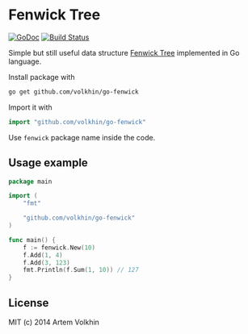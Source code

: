 # Fenwick Tree
[![GoDoc](https://godoc.org/github.com/volkhin/go-fenwick?status.svg)](https://godoc.org/github.com/volkhin/go-fenwick)
[![Build Status](https://travis-ci.org/volkhin/go-fenwick.svg?branch=master)](https://travis-ci.org/volkhin/go-fenwick)

Simple but still useful data structure [Fenwick
Tree](https://en.wikipedia.org/wiki/Fenwick_tree) implemented in Go language.

Install package with
```bash
go get github.com/volkhin/go-fenwick
```

Import it with
```go
import "github.com/volkhin/go-fenwick"
```

Use `fenwick` package name inside the code.

## Usage example

```go
package main

import (
	"fmt"

	"github.com/volkhin/go-fenwick"
)

func main() {
	f := fenwick.New(10)
	f.Add(1, 4)
	f.Add(3, 123)
	fmt.Println(f.Sum(1, 10)) // 127
}
```

## License

MIT (c) 2014 Artem Volkhin
